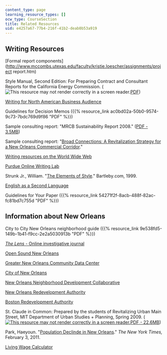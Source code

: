 ```yaml
---
content_type: page
learning_resource_types: []
ocw_type: CourseSection
title: Related Resources
uid: e4257a67-77b4-216f-41b2-deab0b53a919
---
```


Writing Resources
-----------------

[Formal report components](http://www.mccombs.utexas.edu/faculty/kristie.loescher/assignments/project report.htm)

Style Manual, Second Edition: For Preparing Contract and Consultant Reports for the California Energy Commission. (![This resource may not render correctly in a screen reader.](/images/inacessible.gif)[PDF](https://citeseerx.ist.psu.edu/viewdoc/download?doi=10.1.1.185.110&rep=rep1&type=pdf))

[Writing for North American Business Audience](http://owl.english.purdue.edu/owl/resource/651/01/)

Guidelines for Decision Memos ({{% resource_link ac0bd02a-50b0-9574-9c73-7bdc769d9f86 "PDF" %}})

Sample consulting report: "MRCB Sustainability Report 2008." ([PDF - 3.5MB](http://ir.chartnexus.com/mrcb/docs/AR/2008.pdf))

Sample consulting report: "[Broad Connections: A Revitalization Strategy for a New Orleans Commercial Corridor](http://broadcommunityconnections.org/projects/commercial-corridor-revitalization-strategy)."

[Writing resources on the World Wide Web](http://web.mit.edu/uaa/www/writing/links/)

[Purdue Online Writing Lab](http://owl.english.purdue.edu/owl/)

Strunk Jr., William. "[The Elements of Style](http://www.bartleby.com/141/)." Bartleby.com, 1999.

[English as a Second Language](http://www.rong-chang.com/)

Guidelines for Your Paper ({{% resource_link 54271f2f-8acb-488f-82ac-fc81bd7c755d "PDF" %}})

Information about New Orleans
-----------------------------

City to City New Orleans neighborhood guide ({{% resource_link 9e538fd5-149b-1b41-f9cc-2e2a5030913b "PDF" %}})

[_The Lens_ \- Online investigative journal](http://thelensnola.org/)

[Open Sound New Orleans](https://archive-it.org/collections/7730)

[Greater New Orleans Community Data Center](http://www.gnocdc.org/)

[City of New Orleans](http://www.nola.gov/)

[New Orleans Neighborhood Development Collaborative](http://nondc.org/)

[New Orleans Redevelopment Authority](http://www.noraworks.org/)

[Boston Redevelopment Authority](http://www.bostonredevelopmentauthority.org/Home.aspx)

St. Claude in Common: Prepared by the students of Revitalizing Urban Main Street, MIT Department of Urban Studies + Planning, Spring 2009. ([![This resource may not render correctly in a screen reader.](/images/inacessible.gif)PDF - 22.6MB](https://planning-org-uploaded-media.s3.amazonaws.com/legacy_resources/awards/studentprojects/2010/pdf/stclaudeincommon.pdf))

Park, Haeyoun. "[Population Declinde in New Orleans](http://www.nytimes.com/interactive/2011/02/03/us/0203-nat-census-orleans.html)." _The New York Times,_ February 3, 2011.

[Living Wage Calculator](http://www.livingwage.geog.psu.edu/)